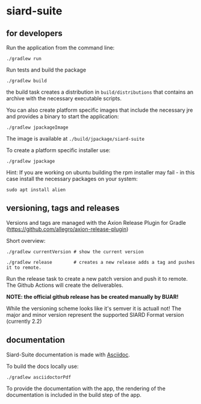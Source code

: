# siard-suite

## for developers

Run the application from the command line:

```shell
./gradlew run
```

Run tests and build the package

```shell
./gradlew build
```

the build task creates a distribution in `build/distributions` that contains an archive with the necessary executable scripts.

You can also create platform specific images that include the necessary jre and provides a binary to start the application:

```shell
./gradlew jpackageImage
```

The image is available at `./build/jpackage/siard-suite`

To create a platform specific installer use:

```shell
./gradlew jpackage
```

Hint: If you are working on ubuntu building the rpm installer may fail - in this case install the necessary packages on your system:

```shell
sudo apt install alien
```

## versioning, tags and releases

Versions and tags are managed with the Axion Release Plugin for Gradle (https://github.com/allegro/axion-release-plugin)

Short overview:

```shell
./gradlew currentVersion # show the current version

./gradlew release        # creates a new release adds a tag and pushes it to remote.
```

Run the release task to create a new patch version and push it to remote. The Github Actions will create the deliverables.

__NOTE: the official github release has be created manually by BUAR!__

While the versioning scheme looks like it's semver it is actuall not! The major and minor version represent the supported SIARD Format version (currently 2.2)

## documentation

Siard-Suite documentation is made with  [Asciidoc]( https://asciidoctor.org/).

To build the docs locally use: 

```shell
./gradlew asciidoctorPdf
```

To provide the documentation with the app, the rendering of the documentation is included in the build step of the app.

